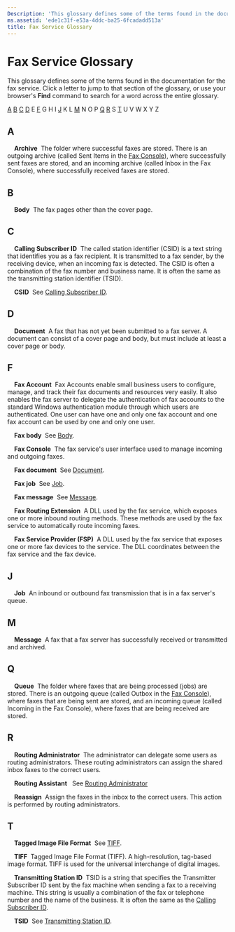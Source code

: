 ```yaml
---
Description: 'This glossary defines some of the terms found in the documentation for the fax service.'
ms.assetid: 'ede1c31f-e53a-4ddc-ba25-6fcadadd513a'
title: Fax Service Glossary
---
```


# Fax Service Glossary

This glossary defines some of the terms found in the documentation for the fax service. Click a letter to jump to that section of the glossary, or use your browser's **Find** command to search for a word across the entire glossary.

[A](#a) [B](#b) [C](#c) [D](#d) E [F](#f) G H I [J](#j) K L [M](#m) N O P [Q](#q) [R](#r) S [T](#t) U V W X Y Z

## A

    **Archive**  The folder where successful faxes are stored. There is an outgoing archive (called Sent Items in the [Fax Console](#f)), where successfully sent faxes are stored, and an incoming archive (called Inbox in the Fax Console), where successfully received faxes are stored.

## B

    **Body**  The fax pages other than the cover page.

## C

    **Calling Subscriber ID**  The called station identifier (CSID) is a text string that identifies you as a fax recipient. It is transmitted to a fax sender, by the receiving device, when an incoming fax is detected. The CSID is often a combination of the fax number and business name. It is often the same as the transmitting station identifier (TSID).

    **CSID**  See [Calling Subscriber ID](#c).

## D

    **Document**  A fax that has not yet been submitted to a fax server. A document can consist of a cover page and body, but must include at least a cover page or body.

## F

    **Fax Account**  Fax Accounts enable small business users to configure, manage, and track their fax documents and resources very easily. It also enables the fax server to delegate the authentication of fax accounts to the standard Windows authentication module through which users are authenticated. One user can have one and only one fax account and one fax account can be used by one and only one user.

    **Fax body**  See [Body](#b).

    **Fax Console**  The fax service's user interface used to manage incoming and outgoing faxes.

    **Fax document**  See [Document](#d).

    **Fax job**  See [Job](#j).

    **Fax message**  See [Message](#m).

    **Fax Routing Extension**  A DLL used by the fax service, which exposes one or more inbound routing methods. These methods are used by the fax service to automatically route incoming faxes.

    **Fax Service Provider (FSP)**  A DLL used by the fax service that exposes one or more fax devices to the service. The DLL coordinates between the fax service and the fax device.

## J

    **Job**  An inbound or outbound fax transmission that is in a fax server's queue.

## M

    **Message**  A fax that a fax server has successfully received or transmitted and archived.

## Q

    **Queue**  The folder where faxes that are being processed (jobs) are stored. There is an outgoing queue (called Outbox in the [Fax Console](#f)), where faxes that are being sent are stored, and an incoming queue (called Incoming in the Fax Console), where faxes that are being received are stored.

## R

    **Routing Administrator**  The administrator can delegate some users as routing administrators. These routing administrators can assign the shared inbox faxes to the correct users.

    **Routing Assistant**   See [Routing Administrator](#r)

    **Reassign**  Assign the faxes in the inbox to the correct users. This action is performed by routing administrators.

## T

    **Tagged Image File Format**  See [TIFF](#t).

    **TIFF**  Tagged Image File Format (TIFF). A high-resolution, tag-based image format. TIFF is used for the universal interchange of digital images.

    **Transmitting Station ID**  TSID is a string that specifies the Transmitter Subscriber ID sent by the fax machine when sending a fax to a receiving machine. This string is usually a combination of the fax or telephone number and the name of the business. It is often the same as the [Calling Subscriber ID](#c).

    **TSID**  See [Transmitting Station ID](#t).

 

 



